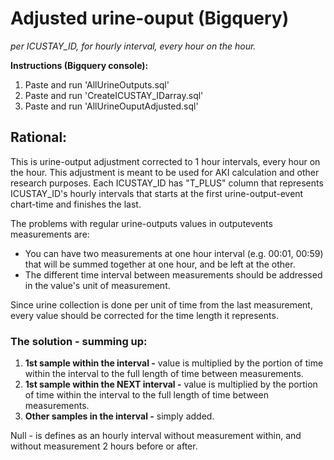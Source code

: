 # Adjusted urine-ouput (Bigquery)
*per ICUSTAY_ID, for hourly interval, every hour on the hour.*

**Instructions (Bigquery console):**
1. Paste and run 'AllUrineOutputs.sql'
2. Paste and run 'CreateICUSTAY_IDarray.sql'
3. Paste and run 'AllUrineOuputAdjusted.sql'

## Rational:
This is urine-output adjustment corrected to 1 hour intervals, every hour on the hour.
This adjustment is meant to be used for AKI calculation and other research purposes.
Each ICUSTAY_ID has "T_PLUS" column that represents ICUSTAY_ID's hourly intervals that starts at the first urine-output-event chart-time and finishes the last.

The problems with regular urine-outputs values in outputevents measurements are:
 * You can have two measurements at one hour interval (e.g. 00:01, 00:59) that will be summed together at one hour, and be left at the other.
 * The different time interval between measurements should be addressed in the value's unit of measurement.

Since urine collection is done per unit of time from the last measurement, every value should be 
corrected for the time length it represents.

### The solution - summing up:
1. **1st sample within the interval -** value is multiplied by the portion of time within the interval to the full length of time between measurements.
2. **1st sample within the NEXT interval  -** value is multiplied by the portion of time within the interval to the full length of time between measurements.
3. **Other samples in the interval -** simply added.

Null - is defines as an hourly interval without measurement within, and without measurement 2 hours before or after.
